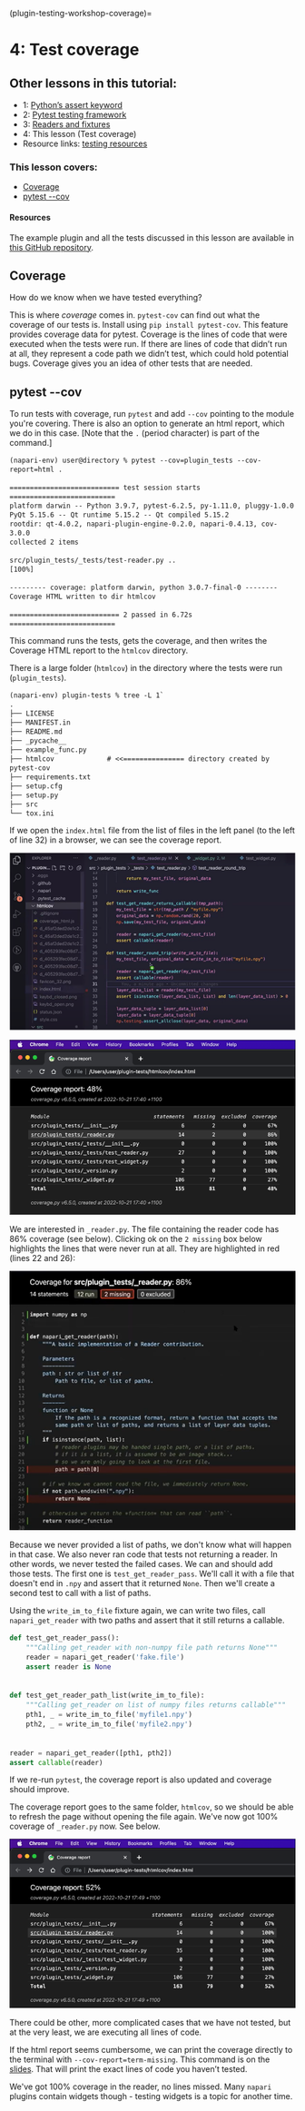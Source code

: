(plugin-testing-workshop-coverage)=

# 4: Test coverage

## Other lessons in this tutorial:

- 1: [Python’s assert keyword](plugin-testing-workshop-assert)
- 2: [Pytest testing framework](plugin-testing-workshop-pytest)
- 3: [Readers and fixtures](plugin-testing-workshop-reader-fixtures)
- 4: This lesson (Test coverage)
- Resource links: [testing resources](plugin-testing-resources)

### This lesson covers:

- [Coverage](#coverage)
- [pytest --cov](#pytest---cov)

#### Resources

The example plugin and all the tests discussed in this lesson are available in [this GitHub repository](https://github.com/DragaDoncila/plugin-tests).

## Coverage

How do we know when we have tested everything?

This is where _coverage_ comes in. `pytest-cov` can find out what the coverage of our tests is. Install using
`pip install pytest-cov`. This feature provides coverage data for pytest. Coverage is the lines of code that were executed when the tests were run. If there are lines of code that didn’t run at all, they represent a code path we didn’t test, which could hold potential bugs. Coverage gives you an idea of other tests that are needed.

## pytest --cov

To run tests with coverage, run `pytest` and add `--cov` pointing to the module you're covering. There is also an option to generate an html report, which we do in this case. \[Note that the `.` (period character) is part of the command.\]

```console
(napari-env) user@directory % pytest --cov=plugin_tests --cov-report=html .

=========================== test session starts ==========================
platform darwin -- Python 3.9.7, pytest-6.2.5, py-1.11.0, pluggy-1.0.0
PyQt 5.15.6 -- Qt runtime 5.15.2 -- Qt compiled 5.15.2
rootdir: qt-4.0.2, napari-plugin-engine-0.2.0, napari-0.4.13, cov-3.0.0
collected 2 items

src/plugin_tests/_tests/test-reader.py ..                           [100%]

--------- coverage: platform darwin, python 3.0.7-final-0 --------
Coverage HTML written to dir htmlcov

=========================== 2 passed in 6.72s ==========================
```

This command runs the tests, gets the coverage, and then writes the Coverage HTML report to the `htmlcov` directory.

There is a large folder (`htmlcov`) in the directory where the tests were run (`plugin_tests`).

```console
(napari-env) plugin-tests % tree -L 1`
.
├── LICENSE
├── MANIFEST.in
├── README.md
├── _pycache__
├── example_func.py
├── htmlcov		        # <<=============== directory created by pytest-cov
├── requirements.txt
├── setup.cfg
├── setup.py
├── src
└── tox.ini
```

If we open the `index.html` file from the list of files in the left panel (to the left of line 32) in a browser, we can see the coverage report.

![htmlcov directory](../../_static/images/test_coverage_htmlcov_directory.png)

![Coverage Report](../../_static/images/coverage_report.png)

We are interested in `_reader.py`. The file containing the reader code has 86% coverage (see below). Clicking ok on the `2 missing` box below highlights the lines that were never run at all. They are highlighted in red (lines 22 and 26):

![Lines not run highlighted in red](../../_static/images/lines_not_run_highlighted_in_red.png)

Because we never provided a list of paths, we don't know what will happen in that case. We also never ran code that tests not returning a reader. In other words, we never tested the failed cases. We can and should add those tests. The first one is `test_get_reader_pass`. We'll call it with a file that doesn't end in `.npy` and assert that it returned `None`. Then we'll create a second test to call with a list of paths.

Using the `write_im_to_file` fixture again, we can write two files, call `napari_get_reader` with two paths and assert that it still returns a callable.

```python
def test_get_reader_pass():
    """Calling get_reader with non-numpy file path returns None"""
    reader = napari_get_reader('fake.file')
    assert reader is None


def test_get_reader_path_list(write_im_to_file):
    """Calling get_reader on list of numpy files returns callable"""
    pth1, _ = write_im_to_file('myfile1.npy')
    pth2, _ = write_im_to_file('myfile2.npy')


reader = napari_get_reader([pth1, pth2])
assert callable(reader)
```

If we re-run `pytest`, the coverage report is also updated and coverage should improve.

The coverage report goes to the same folder, `htmlcov`, so we should be able to refresh the page without opening the file again. We've now got 100% coverage of `_reader.py` now. See below.

![second coverage report](../../_static/images/second_coverage_report.png)

There could be other, more complicated cases that we have not tested, but at the very least, we are executing all lines of code.

If the html report seems cumbersome, we can print the coverage directly to the terminal with `--cov-report=term-missing`. This command is on the [slides](https://docs.google.com/presentation/d/1vD1_jhK6Xjqltmlp5Q2auXkgkvQTrr2d77_a9TqD6yk/edit#slide=id.g10c4a0816be_0_24). That will print the exact lines of code you haven’t tested.

We've got 100% coverage in the reader, no lines missed. Many `napari` plugins contain widgets though - testing widgets is a topic for another time.
